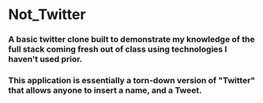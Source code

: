 # Not_Twitter

### A basic twitter clone built to demonstrate my knowledge of the full stack coming fresh out of class using technologies I haven't used prior.
### This application is essentially a torn-down version of "Twitter" that allows anyone to insert a name, and a Tweet.
